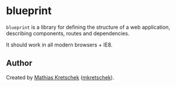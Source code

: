 blueprint
=========

`blueprint` is a library for defining the structure of a web application,
describing components, routes and dependencies.

It should work in all modern browsers + IE8.


Author
------

Created by [Mathias Kretschek][mathias] ([mkretschek][]).

[mathias]: http://mathias.ms
[mkretschek]: https://github.com/mkretschek
